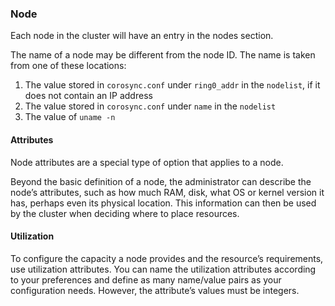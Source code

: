 ### Node

Each node in the cluster will have an entry in the nodes section.

The name of a node may be different from the node ID. The name is
taken from one of these locations:

1. The value stored in `corosync.conf` under `ring0_addr` in the `nodelist`, if it does not contain an IP address
2. The value stored in `corosync.conf` under `name` in the `nodelist`
3. The value of `uname -n`

#### Attributes

Node attributes are a special type of option that applies to a node.

Beyond the basic definition of a node, the administrator can describe
the node’s attributes, such as how much RAM, disk, what OS or kernel
version it has, perhaps even its physical location. This information
can then be used by the cluster when deciding where to place
resources.

#### Utilization

To configure the capacity a node provides and the resource’s
requirements, use utilization attributes. You can name the utilization
attributes according to your preferences and define as many name/value
pairs as your configuration needs. However, the attribute’s values
must be integers.
